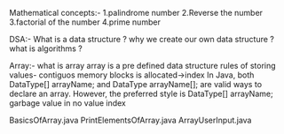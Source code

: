 Mathematical concepts:-
1.palindrome number
2.Reverse the number
3.factorial of the number
4.prime number

DSA:-
What is a data structure ?
why we create our own data structure ?
what is algorithms ?

Array:-
what is array
array is a pre defined data structure
rules of storing values- contiguos memory blocks is allocated->index
In Java, both DataType[] arrayName; and DataType arrayName[]; are valid ways to declare an array. However, the preferred style is DataType[] arrayName;
garbage value in no value index

BasicsOfArray.java
PrintElementsOfArray.java
ArrayUserInput.java
